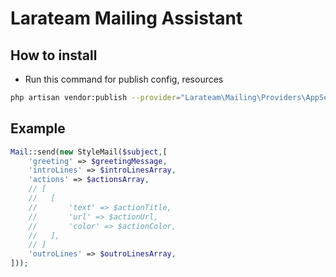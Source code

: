 # Larateam Mailing Assistant
## How to install
- Run this command for publish config, resources
```bash
php artisan vendor:publish --provider="Larateam\Mailing\Providers\AppServiceProvider"
```
## Example
```php
Mail::send(new StyleMail($subject,[
    'greeting' => $greetingMessage,
    'introLines' => $introLinesArray,
    'actions' => $actionsArray,
    // [
    //   [
    //       'text' => $actionTitle,
    //       'url' => $actionUrl,
    //       'color' => $actionColor,
    //   ],
    // ]
    'outroLines' => $outroLinesArray,
]));
```
